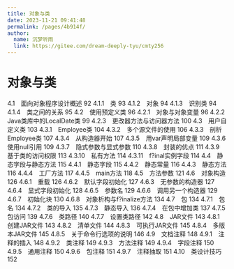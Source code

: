 ```yaml
---
title: 对象与类
date: 2023-11-21 09:41:48
permalink: /pages/4b914f/
author: 
  name: 沉梦听雨
  link: https://gitee.com/dream-deeply-tyu/cmty256
---
```

# 对象与类

4.1　面向对象程序设计概述 92
4.1.1　类 93
4.1.2　对象 94
4.1.3　识别类 94
4.1.4　类之间的关系 95
4.2　使用预定义类 96
4.2.1　对象与对象变量 96
4.2.2　Java类库中的LocalDate类 99
4.2.3　更改器方法与访问器方法 100
4.3　用户自定义类 103
4.3.1　Employee类 104
4.3.2　多个源文件的使用 106
4.3.3　剖析Employee类 107
4.3.4　从构造器开始 107
4.3.5　用var声明局部变量 109
4.3.6　使用null引用 109
4.3.7　隐式参数与显式参数 110
4.3.8　封装的优点 111
4.3.9　基于类的访问权限 113
4.3.10　私有方法 114
4.3.11　f?inal实例字段 114
4.4　静态字段与静态方法 115
4.4.1　静态字段 115
4.4.2　静态常量 116
4.4.3　静态方法 116
4.4.4　工厂方法 117
4.4.5　main方法 118
4.5　方法参数 121
4.6　对象构造 126
4.6.1　重载 126
4.6.2　默认字段初始化 127
4.6.3　无参数的构造器 127
4.6.4　显式字段初始化 128
4.6.5　参数名 129
4.6.6　调用另一个构造器 129
4.6.7　初始化块 130
4.6.8　对象析构与f?inalize方法 134
4.7　包 134
4.7.1　包名 134
4.7.2　类的导入 135
4.7.3　静态导入 136
4.7.4　在包中增加类 137
4.7.5　包访问 139
4.7.6　类路径 140
4.7.7　设置类路径 142
4.8　JAR文件 143
4.8.1　创建JAR文件 143
4.8.2　清单文件 144
4.8.3　可执行JAR文件 145
4.8.4　多版本JAR文件 145
4.8.5　关于命令行选项的说明 146
4.9　文档注释 148
4.9.1　注释的插入 148
4.9.2　类注释 149
4.9.3　方法注释 149
4.9.4　字段注释 150
4.9.5　通用注释 150
4.9.6　包注释 151
4.9.7　注释抽取 151
4.10　类设计技巧 152